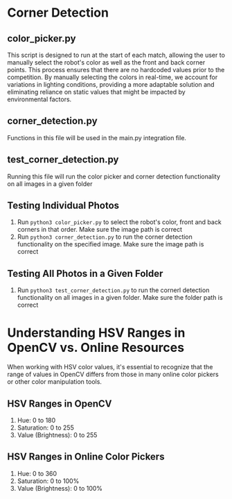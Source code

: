 # Corner Detection

## color_picker.py

This script is designed to run at the start of each match, allowing the user to
manually select the robot's color as well as the front and back corner points. 
This process ensures that there are no hardcoded values prior to the 
competition. By manually selecting the colors in real-time, we account for 
variations in lighting conditions, providing a more adaptable solution and
eliminating reliance on static values that might be impacted by environmental 
factors.

## corner_detection.py

Functions in this file will be used in the main.py integration file.

## test_corner_detection.py

Running this file will run the color picker and corner detection functionality 
on all images in a given folder

## Testing Individual Photos

1. Run `python3 color_picker.py` to select the robot's color, front and back
corners in that order. Make sure the image path is correct
2. Run `python3 corner_detection.py` to run the corner detection functionality
on the specified image. Make sure the image path is correct

## Testing All Photos in a Given Folder
1. Run `python3 test_corner_detection.py` to run the cornerl detection 
functionality on all images in a given folder. Make sure the folder path is
correct

# Understanding HSV Ranges in OpenCV vs. Online Resources

When working with HSV color values, it's essential to recognize that the range 
of values in OpenCV differs from those in many online color pickers or other 
color manipulation tools.

## HSV Ranges in OpenCV
1. Hue: 0 to 180
2. Saturation: 0 to 255
3. Value (Brightness): 0 to 255

## HSV Ranges in Online Color Pickers
1. Hue: 0 to 360
2. Saturation: 0 to 100%
3. Value (Brightness): 0 to 100%